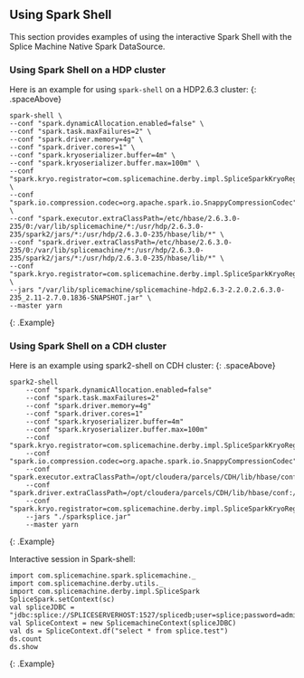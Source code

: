 ## Using Spark Shell
This section provides examples of using the interactive Spark Shell with the Splice Machine Native Spark DataSource.

### Using Spark Shell on a HDP cluster
Here is an example for using `spark-shell` on a HDP2.6.3 cluster:
{: .spaceAbove}

```
spark-shell \
--conf "spark.dynamicAllocation.enabled=false" \
--conf "spark.task.maxFailures=2" \
--conf "spark.driver.memory=4g" \
--conf "spark.driver.cores=1" \
--conf "spark.kryoserializer.buffer=4m" \
--conf "spark.kryoserializer.buffer.max=100m" \
--conf "spark.kryo.registrator=com.splicemachine.derby.impl.SpliceSparkKryoRegistrator" \
--conf "spark.io.compression.codec=org.apache.spark.io.SnappyCompressionCodec" \
--conf "spark.executor.extraClassPath=/etc/hbase/2.6.3.0-235/0:/var/lib/splicemachine/*:/usr/hdp/2.6.3.0-235/spark2/jars/*:/usr/hdp/2.6.3.0-235/hbase/lib/*" \
--conf "spark.driver.extraClassPath=/etc/hbase/2.6.3.0-235/0:/var/lib/splicemachine/*:/usr/hdp/2.6.3.0-235/spark2/jars/*:/usr/hdp/2.6.3.0-235/hbase/lib/*" \
--conf "spark.kryo.registrator=com.splicemachine.derby.impl.SpliceSparkKryoRegistrator" \
--jars "/var/lib/splicemachine/splicemachine-hdp2.6.3-2.2.0.2.6.3.0-235_2.11-2.7.0.1836-SNAPSHOT.jar" \
--master yarn
```
{: .Example}

### Using Spark Shell on a CDH cluster

Here is an example using spark2-shell on CDH cluster:
{: .spaceAbove}

```
spark2-shell
    --conf "spark.dynamicAllocation.enabled=false"
    --conf "spark.task.maxFailures=2"
    --conf "spark.driver.memory=4g"
    --conf "spark.driver.cores=1"
    --conf "spark.kryoserializer.buffer=4m"
    --conf "spark.kryoserializer.buffer.max=100m"
    --conf "spark.kryo.registrator=com.splicemachine.derby.impl.SpliceSparkKryoRegistrator"
    --conf "spark.io.compression.codec=org.apache.spark.io.SnappyCompressionCodec"
    --conf "spark.executor.extraClassPath=/opt/cloudera/parcels/CDH/lib/hbase/conf:/opt/cloudera/parcels/SPLICEMACHINE/lib/*:/opt/cloudera/parcels/SPARK2/lib/spark2/jars/*:/opt/cloudera/parcels/CDH/lib/hbase/lib/*"
    --conf "spark.driver.extraClassPath=/opt/cloudera/parcels/CDH/lib/hbase/conf:/opt/cloudera/parcels/SPLICEMACHINE/lib/*:/opt/cloudera/parcels/SPARK2/lib/spark2/jars/*:/opt/cloudera/parcels/CDH/lib/hbase/lib/*"
    --conf "spark.kryo.registrator=com.splicemachine.derby.impl.SpliceSparkKryoRegistrator"
    --jars "./sparksplice.jar"
    --master yarn
```
{: .Example}

Interactive session in Spark-shell:

```
import com.splicemachine.spark.splicemachine._
import com.splicemachine.derby.utils._
import com.splicemachine.derby.impl.SpliceSpark
SpliceSpark.setContext(sc)
val spliceJDBC = "jdbc:splice://SPLICESERVERHOST:1527/splicedb;user=splice;password=admin"
val SpliceContext = new SplicemachineContext(spliceJDBC)
val ds = SpliceContext.df("select * from splice.test")
ds.count
ds.show
```
{: .Example}
